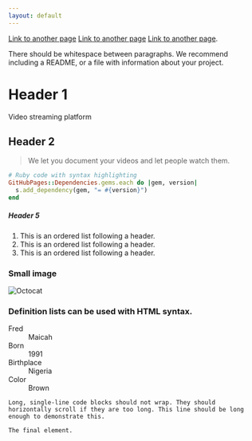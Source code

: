 ```yaml
---
layout: default
---
```


[Link to another page](./feature.md)     [Link to another page](./about.md)     [Link to another page](./inspiration.md).


There should be whitespace between paragraphs. We recommend including a README, or a file with information about your project.

# Header 1

Video streaming platform

## Header 2

> We let you document your videos and let people watch them.
>


```ruby
# Ruby code with syntax highlighting
GitHubPages::Dependencies.gems.each do |gem, version|
  s.add_dependency(gem, "= #{version}")
end
```

##### Header 5

1.  This is an ordered list following a header.
2.  This is an ordered list following a header.
3.  This is an ordered list following a header.


### Small image

![Octocat](https://github.githubassets.com/images/icons/emoji/octocat.png)


### Definition lists can be used with HTML syntax.

<dl>
<dt>Fred</dt>
<dd>Maicah</dd>
<dt>Born</dt>
<dd>1991</dd>
<dt>Birthplace</dt>
<dd>Nigeria</dd>
<dt>Color</dt>
<dd>Brown</dd>
</dl>

```
Long, single-line code blocks should not wrap. They should horizontally scroll if they are too long. This line should be long enough to demonstrate this.
```

```
The final element.
```
